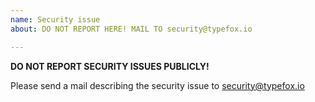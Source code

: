 ```yaml
---
name: Security issue
about: DO NOT REPORT HERE! MAIL TO security@typefox.io

---
```


**DO NOT REPORT SECURITY ISSUES PUBLICLY!**

Please send a mail describing the security issue to [security@typefox.io](mailto:security@typefox.io)
